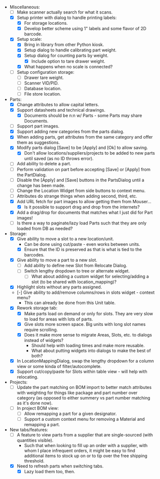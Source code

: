- Miscellaneous:
    - [ ] Make scanner actually search for what it scans.
    - [x] Setup printer with dialog to handle printing labels:
        - [x] For storage locations.
        - [x] Develop better scheme using 1" labels and some flavor of 2D barcode.
    - [x] Setup scale:
        - [x] Bring in library from other Python kiosk.
        - [x] Setup dialog to handle calibrating part weight.
        - [x] Setup dialog for counting parts by weight.
            - [x] Include option to tare drawer weight.
        - [x] What happens when no scale is connected?
    - [ ] Setup configuration storage:
        - [ ] Drawer tare weight.
        - [ ] Scanner VID/PID.
        - [ ] Database location.
        - [ ] File store location.
- Parts:
    - [x] Change attributes to allow capital letters.
    - [x] Support datasheets and technical drawings.
        - [x] Documents should be n:n w/ Parts - some Parts may share Documents.
    - [ ] Support part images.
    - [x] Support adding new categories from the parts dialog.
    - [x] When adding parts, get attributes from the same category and offer them as suggestions.
    - [x] Modify parts dialog [Save] to be [Apply] and [Ok] to allow saving.
        - [x] Don't allow locations/suppliers/projects to be added to new parts until saved (as no ID throws error).
    - [ ] Add ability to delete a part.
    - [ ] Perform validation on part before accepting [Save] or [Apply] from the PartDialog.
    - [ ] Disable the [Apply] and [Save] buttons in the PartsDialog until a change has been made.
    - [ ] Change the Location Widget from side buttons to context menu.
    - [ ] Attributes do strange things when adding second, third, etc.
    - [x] Add URL fetch for part images to allow getting them from Mouser...
        - [x] Is it possible to support drag and drop from the internets?
    - [x] Add a drag/drop for documents that matches what I just did for Part images!
    - [ ] Is there a way to paginate/lazy load Parts such that they are only loaded from DB as needed?
- Storage:
    - [x] Give ability to move a slot to a new location/unit.
        - Can be done using cut/paste - even works between units.
        - [x] Ensure that the ID is preserved as that is what is tied to the barcodes.
    - [x] Give ability to move a part to a new slot.
        - [ ] Add ability to define new Slot from Relocate Dialog.
        - [ ] Switch lengthy dropdown to tree or alternate widget.
            - [ ] What about adding a custom widget for selecting/adding a slot (to be shared with location_mapping)?
    - [x] Highlight slots without any parts assigned.
    - [-] Give ability to add/remove columns/rows in slots widget - context menu?
        - This can already be done from this Unit table.
    - [x] Rework storage tab:
        - [x] Make parts load on demand or only for slots.  They are very slow to load for areas with lots of parts.
        - [x] Give slots more screen space.  Big units with long slot names require scrolling.
        - [x] Does it make more sense to migrate Areas, Slots, etc. to dialogs instead of widgets?
            - Should help with loading times and make more reusable.
            - What about putting widgets into dialogs to make the best of both?
    - [x] In LocationMappingDialog, swap the lengthy dropdown for a column view or some kinda of filter/autocomplete.
    - [x] Support cut/copy/paste for Slots within table view - will help with relocating.
- Projects:
    - [ ] Update the part matching on BOM import to better match attributes with weighting for things like package and part number over category (as opposed to either summery vs part number matching as it's done now).
    - [ ] In project BOM view:
        - [ ] Allow remapping a part for a given designator.
        - [ ] Support a custom context menu for removing a Material and remapping a part.
- New tabs/features:
    - [ ] A feature to view parts from a supplier that are single-sourced (with quantities visible).
        - Such that when looking to fill up an order with a supplier, with whom I place infrequent orders, it might be easy to find additional items to stock up on or to tip over the free shipping threshold.
    - [x] Need to refresh parts when switching tabs.
        - [x] Lazy load them too, then.
